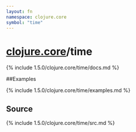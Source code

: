 ```yaml
---
layout: fn
namespace: clojure.core
symbol: "time"
---
```


# [clojure.core](../)/time

{% include 1.5.0/clojure.core/time/docs.md %}

##Examples

{% include 1.5.0/clojure.core/time/examples.md %}
## Source
{% include 1.5.0/clojure.core/time/src.md %}

